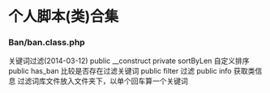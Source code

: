 个人脚本(类)合集
=======

### Ban/ban.class.php
关键词过滤(2014-03-12)
    public __construct
    private sortByLen  自定义排序
    public  has_ban    比较是否存在过滤关键词
    public  filter     过滤
    public  info       获取类信息
过滤词库文件放入文件夹下，以单个回车算一个关键词

